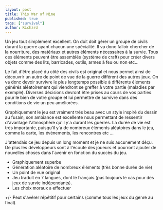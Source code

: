 ```yaml
---
layout: post
title: This War of Mine
published: true
tags: ["survival"]
author: Richard
---
```


Un jeu tout simplement excellent. On doit doit gérer un groupe de civils durant la guerre ayant chacun une spécialité. Il va donc falloir chercher de la nourriture, des matériaux et autres éléments nécessaires à la survie. Tous ces éléments peuvent être assemblés (système de craft) pour créer divers objets comme des lits, barricades, outils, armes à feu ou non etc... 

Le fait d'être placé du côté des civils est original et nous permet ainsi de découvrir un autre de point de vue de la guerre différent des autres jeux. On va donc devoir survivre le plus longtemps possible à différents éléments générés aléatoirement qui viendront se greffer à votre partie (maladies par exemple). Diverses décisions devront être prises au cours de vos parties pour le bien de votre groupe et lui permettre de survivre dans des conditions de vie un peu améliorées.

Graphiquement le jeu est vraiment très beau avec un style inspiré du dessin au fusain, son ambiance est excellente nous permettant de ressentir d'avantage l'atmosphère qu'il y'a durant 
les guerres. La durée de vie est très importante, puisqu'il y'a de nombreux éléments aléatoires dans le jeu, comme la carte, les événements, les rencontres etc ... 

J'attendais ce jeu depuis un long moment et je ne suis aucunement déçu. De plus les développeurs sont à l'écoute des joueurs et pourront ajouter de nouvelles choses dans l'avenir en fonction du succès du jeu.


* Graphiquement superbe
* Génération aléatoire de nombreux éléments (très bonne durée de vie)
* Un point de vue original
* Jeu traduit en 7 langues, dont le français (pas toujours le cas pour des jeux de survie indépendants).
* Les choix moraux a effectuer

+/- Peut s'avérer répétitif pour certains (comme tous les jeux du genre au final).